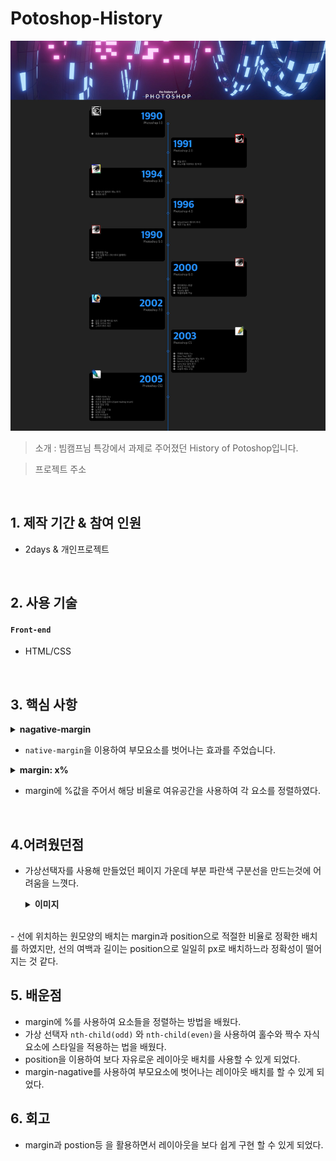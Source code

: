 # Potoshop-History

<img src="images/photoshop.png">

> 소개 : 빔캠프님 특강에서 과제로 주어졌던 History of Potoshop입니다.

> 프로젝트 주소

</br>

## 1. 제작 기간 & 참여 인원

- 2days & 개인프로젝트

</br>

## 2. 사용 기술

#### `Front-end`

- HTML/CSS

</br>

## 3. 핵심 사항

<details>
<summary><b>nagative-margin</b></summary>
<div markdown="1">

```CSS
 .content-main .content-timeline:after {
    content: '';
    background-color: #1c90ff;
    position: absolute;
    width: 2px;
    margin: 70px auto -50px;
    left: 0;
    right: 0;
    top: 0;
    bottom: 0;

}
```

</div>
</details>

- `native-margin`을 이용하여 부모요소를 벗어나는 효과를 주었습니다.

<details>
<summary><b>margin: x%</b></summary>
<div markdown="1">

```CSS
.content-main .content-timeline>li:nth-child(even) {
    margin-left: 52%;
}
```

```CSS
.content-main .content-timeline>li:nth-child(odd) {
    margin-right: 52%;
}
```

</div>
</details>

- margin에 %값을 주어서 해당 비율로 여유공간을 사용하여 각 요소를 정렬하였다.

</br>

## 4.어려웠던점

- 가상선택자를 사용해 만들었던 페이지 가운데 부분 파란색 구분선을 만드는것에 어려움을 느꼇다.
  <details>
  <summary><b>이미지</b></summary>
  <div markdown="1">

    <img src="images/line.png">

    </div>
    </dtails>

<br>
- 선에 위치하는 원모양의 배치는 margin과 position으로 적절한 비율로 정확한 배치를 하였지만, 선의 여백과 길이는 position으로  일일히 px로 배치하느라 정확성이 떨어지는 것 같다.

</br>

## 5. 배운점

- margin에 %를 사용하여 요소들을 정렬하는 방법을 배웠다.
- 가상 선택자 `nth-child(odd)` 와 `nth-child(even)`을 사용하여 홀수와 짝수 자식요소에 스타일을 적용하는 법을 배웠다.
- position을 이용하여 보다 자유로운 레이아웃 배치를 사용할 수 있게 되었다.
- margin-nagative를 사용하여 부모요소에 벗어나는 레이아웃 배치를 할 수 있게 되었다.

## 6. 회고

- margin과 postion등 을 활용하면서 레이아웃을 보다 쉽게 구현 할 수 있게 되었다.
